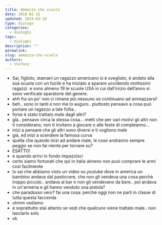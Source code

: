 ```yaml
---
title: Ammazza che scuola
date: 2018-02-15
updated: 2024-03-19
type: dialogo
categories:
  - dialoghi
tags:
  - dialoghi
description: ""
permalink: 
slug: ammazza-che-scuola
authors:
  - stefano
---
```


- Sai, figliolo, stamani un ragazzo americano si è svegliato, è andato alla sua scuola con un fucile e ha iniziato a sparare uccidendo moltissimi ragazzi. e sono almeno 19 le scuole USA in cui dall’inizio dell’anno si sono verificate sparatorie del genere.
- ahh fra un po' non ci rimane più nessuno se continuano ad ammazzarsi!
- beh.. sono in tanti e non me lo auguro.. piuttosto pensavo a cosa può portare un ragazzo a tale follia..
- forse è stato trattato male dagli altri?
- già.. pensavo circa la stessa cosa... metti che per vari motivi gli altri non ti considerano, non ti invitano a giocare o alle feste di compleanno...
- inizi a pensare che gli altri sono diversi e ti vogliono male
- già, ed inizi a scendere la famosa curva
- quella che quando inizi ad andare male, le cose andranno sempre peggio se non fai niente per tornare su?
- ESATTO!
- e quando arrivi in fondo impazzisci
- certo siamo fortunati che qui in italia almeno non puoi comprare le armi così facilmente
- lo sai che abbiamo visto un video su youtube dove in america un bambino andava dal pasticcere, che non gli vendeva una cosa perchè troppo piccolo.. andava al bar e non gli vendevano da bere.. poi andava in un'armeria e gli hanno venduto una pistola?
- che paradosso vero? fai una cosa: perchè oggi non ne parli in classe di tutta questa faccenda
- uhmm vediamo
- e soprattutto stai attento se vedi che qualcuno viene trattato male.. non lasciarlo solo
- ok

